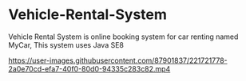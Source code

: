 # Vehicle-Rental-System
Vehicle Rental System is online booking system for car renting named MyCar, This system uses Java SE8


https://user-images.githubusercontent.com/87901837/221721778-2a0e70cd-efa7-40f0-80d0-94335c283c82.mp4

